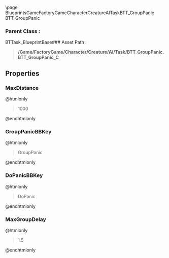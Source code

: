 \page BlueprintsGameFactoryGameCharacterCreatureAITaskBTT_GroupPanic BTT_GroupPanic
### Parent Class :
BTTask_BlueprintBase### Asset Path :
<b><blockquote>/Game/FactoryGame/Character/Creature/AI/Task/BTT_GroupPanic.BTT_GroupPanic_C</blockquote></b>
## Properties

### MaxDistance
@htmlonly
<blockquote>1000</blockquote>
@endhtmlonly

### GroupPanicBBKey
@htmlonly
<blockquote>GroupPanic</blockquote>
@endhtmlonly

### DoPanicBBKey
@htmlonly
<blockquote>DoPanic</blockquote>
@endhtmlonly

### MaxGroupDelay
@htmlonly
<blockquote>1.5</blockquote>
@endhtmlonly

